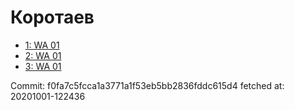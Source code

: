 # Коротаев
- [1: WA 01](1.md)
- [2: WA 01](2.md)
- [3: WA 01](3.md)

Commit: f0fa7c5fcca1a3771a1f53eb5bb2836fddc615d4
 fetched at: 20201001-122436
